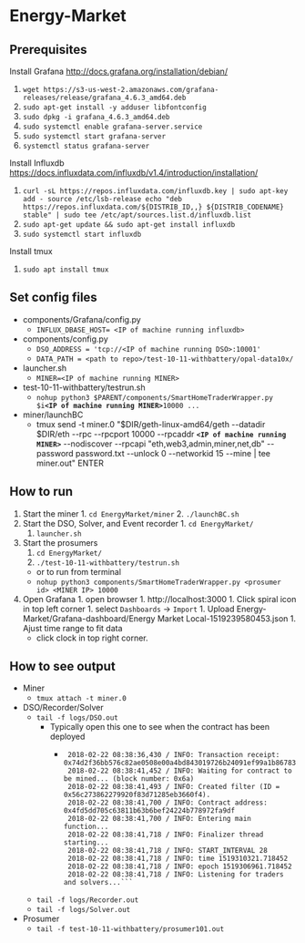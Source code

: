 # Energy-Market

## Prerequisites
Install Grafana http://docs.grafana.org/installation/debian/
  1. `wget https://s3-us-west-2.amazonaws.com/grafana-releases/release/grafana_4.6.3_amd64.deb`
  1. `sudo apt-get install -y adduser libfontconfig`
  1. `sudo dpkg -i grafana_4.6.3_amd64.deb`
  1. `sudo systemctl enable grafana-server.service`
  1. `sudo systemctl start grafana-server`
  1. `systemctl status grafana-server`

Install Influxdb https://docs.influxdata.com/influxdb/v1.4/introduction/installation/
  1. `curl -sL https://repos.influxdata.com/influxdb.key | sudo apt-key add -
      source /etc/lsb-release
      echo "deb https://repos.influxdata.com/${DISTRIB_ID,,} ${DISTRIB_CODENAME} stable" | sudo tee /etc/apt/sources.list.d/influxdb.list`
  1. `sudo apt-get update && sudo apt-get install influxdb`
  1. `sudo systemctl start influxdb`
  
Install tmux
  1. `sudo apt install tmux`


## Set config files
* components/Grafana/config.py
  * `INFLUX_DBASE_HOST= <IP of machine running influxdb>`
* components/config.py
  * `DSO_ADDRESS = 'tcp://<IP of machine running DSO>:10001'`
  * `DATA_PATH = <path to repo>/test-10-11-withbattery/opal-data10x/`
* launcher.sh
  * `MINER=<IP of machine running MINER>`  
* test-10-11-withbattery/testrun.sh
  * `nohup python3 $PARENT/components/SmartHomeTraderWrapper.py $i`**`<IP of machine running MINER>`**`10000 ...`
* miner/launchBC
  * tmux send -t miner.0 "$DIR/geth-linux-amd64/geth --datadir $DIR/eth --rpc --rpcport 10000 --rpcaddr **`<IP of machine running MINER>`** --nodiscover --rpcapi "eth,web3,admin,miner,net,db" --password password.txt --unlock 0 --networkid 15 --mine | tee miner.out" ENTER


  
  
## How to run
  1. Start the miner
    1. `cd EnergyMarket/miner`
    2. `./launchBC.sh`
  1. Start the DSO, Solver, and Event recorder
    1. `cd EnergyMarket/`  
      1. `launcher.sh`
  1. Start the prosumers
     1. `cd EnergyMarket/`
     1. `./test-10-11-withbattery/testrun.sh`
     * or to run from terminal
     * `nohup python3 components/SmartHomeTraderWrapper.py <prosumer id> <MINER IP> 10000`
  1. Open Grafana
    1. open browser
    1. http://localhost:3000
    1. Click spiral icon in top left corner
    1. select `Dashboards` -> `Import`
    1. Upload Energy-Market/Grafana-dashboard/Energy Market Local-1519239580453.json
    1. Ajust time range to fit data
        * click clock in top right corner. 
        
## How to see output
  * Miner
     * `tmux attach -t miner.0`
  * DSO/Recorder/Solver
    * `tail -f logs/DSO.out`
      * Typically open this one to see when the contract has been deployed
        * ```2018-02-22 08:38:36,370 / INFO: Deploying contract...
           2018-02-22 08:38:36,430 / INFO: Transaction receipt: 0x74d2f36bb576c82ae0508e00a4bd843019726b24091ef99a1b86783ab034a54e
           2018-02-22 08:38:41,452 / INFO: Waiting for contract to be mined... (block number: 0x6a)
           2018-02-22 08:38:41,493 / INFO: Created filter (ID = 0x56c273862279920f83d71285eb3660f4).
           2018-02-22 08:38:41,700 / INFO: Contract address: 0x4fd5dd705c63811b63b6bef24224b778972fa9df
           2018-02-22 08:38:41,700 / INFO: Entering main function...
           2018-02-22 08:38:41,718 / INFO: Finalizer thread starting...
           2018-02-22 08:38:41,718 / INFO: START_INTERVAL 28
           2018-02-22 08:38:41,718 / INFO: time 1519310321.718452
           2018-02-22 08:38:41,718 / INFO: epoch 1519306961.718452
           2018-02-22 08:38:41,718 / INFO: Listening for traders and solvers...```
    * `tail -f logs/Recorder.out`
    * `tail -f logs/Solver.out`
  * Prosumer
    * `tail -f test-10-11-withbattery/prosumer101.out `

    
     

